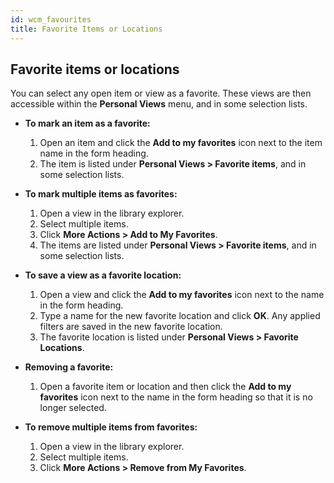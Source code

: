 ```yaml
---
id: wcm_favourites
title: Favorite Items or Locations
---
```


## Favorite items or locations


You can select any open item or view as a favorite. These views are then accessible within the **Personal Views** menu, and in some selection lists.

-   **To mark an item as a favorite:**

    1.  Open an item and click the **Add to my favorites** icon next to the item name in the form heading.
    2.  The item is listed under **Personal Views > Favorite items**, and in some selection lists.

-   **To mark multiple items as favorites:**

    1.  Open a view in the library explorer.
    2.  Select multiple items.
    3.  Click **More Actions > Add to My Favorites**.
    4.  The items are listed under **Personal Views > Favorite items**, and in some selection lists.

-   **To save a view as a favorite location:**

    1.  Open a view and click the **Add to my favorites** icon next to the name in the form heading.
    2.  Type a name for the new favorite location and click **OK**. Any applied filters are saved in the new favorite location.
    3.  The favorite location is listed under **Personal Views > Favorite Locations**.

-   **Removing a favorite:**

    1.  Open a favorite item or location and then click the **Add to my favorites** icon next to the name in the form heading so that it is no longer selected.
    
-   **To remove multiple items from favorites:**

    1.  Open a view in the library explorer.
    2.  Select multiple items.
    3.  Click **More Actions > Remove from My Favorites**.

